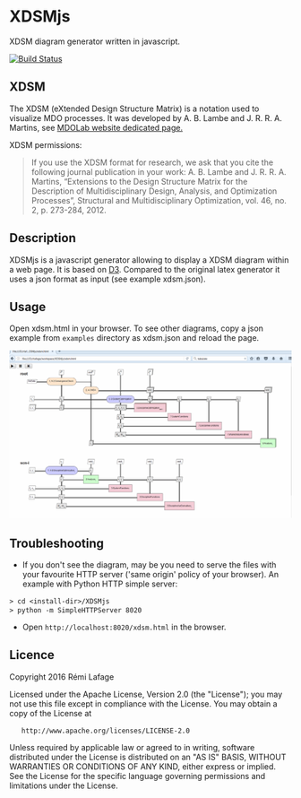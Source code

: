# XDSMjs
XDSM diagram generator written in javascript.

[![Build Status](https://travis-ci.org/OneraHub/XDSMjs.svg?branch=master)](https://travis-ci.org/OneraHub/XDSMjs)

## XDSM
The XDSM (eXtended Design Structure Matrix) is a notation used to visualize MDO processes.
It was developed by A. B. Lambe and J. R. R. A. Martins, see [MDOLab website dedicated page.](http://mdolab.engin.umich.edu/content/xdsm-overview)

XDSM permissions:
> If you use the XDSM format for research, we ask that you cite the following journal publication in your work:
> A. B. Lambe and J. R. R. A. Martins, “Extensions to the Design Structure Matrix for the Description of Multidisciplinary Design, Analysis, and Optimization Processes”, Structural and Multidisciplinary Optimization, vol. 46, no. 2, p. 273-284, 2012.

## Description
XDSMjs is a javascript generator allowing to display a XDSM diagram within a web page.
It is based on [D3](https://d3js.org/).
Compared to the original latex generator it uses a json format as input (see example xdsm.json).

## Usage
Open xdsm.html in your browser. To see other diagrams, copy a json example from `examples` directory as xdsm.json and reload the page.

![](gallery/xdsm_bliss_anim.gif)

## Troubleshooting
* If you don't see the diagram, may be you need to serve the files with your favourite HTTP server ('same origin' policy of your browser). An example with Python HTTP simple server:
```
> cd <install-dir>/XDSMjs
> python -m SimpleHTTPServer 8020
```
* Open `http://localhost:8020/xdsm.html` in the browser.

## Licence
 Copyright 2016 Rémi Lafage

   Licensed under the Apache License, Version 2.0 (the "License");
   you may not use this file except in compliance with the License.
   You may obtain a copy of the License at

       http://www.apache.org/licenses/LICENSE-2.0

   Unless required by applicable law or agreed to in writing, software
   distributed under the License is distributed on an "AS IS" BASIS,
   WITHOUT WARRANTIES OR CONDITIONS OF ANY KIND, either express or implied.
   See the License for the specific language governing permissions and
   limitations under the License.
